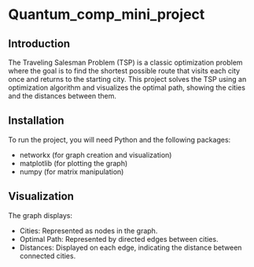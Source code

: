 # Quantum_comp_mini_project

## Introduction
The Traveling Salesman Problem (TSP) is a classic optimization problem where the goal is to find the shortest possible route that visits each city once and returns to the starting city. This project solves the TSP using an optimization algorithm and visualizes the optimal path, showing the cities and the distances between them.

## Installation
To run the project, you will need Python and the following packages:

* networkx (for graph creation and visualization)
* matplotlib (for plotting the graph)
* numpy (for matrix manipulation)

## Visualization
The graph displays:

* Cities: Represented as nodes in the graph.
* Optimal Path: Represented by directed edges between cities.
* Distances: Displayed on each edge, indicating the distance between connected cities.
